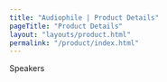 ```yaml
---
title: "Audiophile | Product Details"
pageTitle: "Product Details"
layout: "layouts/product.html"
permalink: "/product/index.html"
---
```


Speakers
